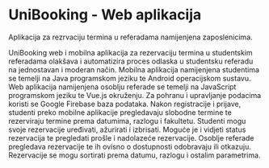 # UniBooking - Web aplikacija

Aplikacija za rezrvaciju termina u referadama namijenjena zaposlenicima.

UniBooking web i mobilna aplikacija za rezervaciju termina u studentskim referadama olakšava i automatizira proces odlaska u studentsku referadu na jednostavan i moderan način. Mobilna aplikacija  namijenjena studentima se temelji na Java programskom jeziku te Android operacijskom sustavu. Web aplikacija namijenjena osoblju referade se temelji na JavaScript programskom jeziku te Vue.js okruženju. Za pohranu i upravljanje podacima koristi se Google Firebase baza podataka. Nakon registracije i prijave, studenti preko mobilne aplikacije pregledavaju slobodne termine te rezerviraju termine prema datumima, razlogu i fakultetu. Studenti mogu svoje rezervacije uređivati, ažurirati i izbrisati. Moguće je i vidjeti status rezervacija te pregledati prošle i nadolazeće rezervacije. Osoblje referade pregledava rezervacije te ih ovisno o dostupnosti odobravaju ili otkazuju. Rezervacije se mogu sortirati prema datumu, razlogu i ostalim parametrima.


